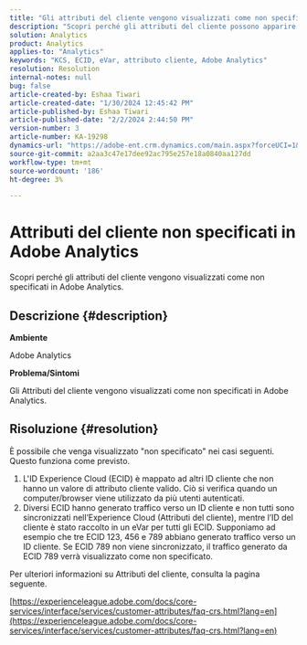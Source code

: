 ```yaml
---
title: "Gli attributi del cliente vengono visualizzati come non specificati in Adobe Analytics"
description: "Scopri perché gli attributi del cliente possono apparire come 'non specificato' in Adobe Analytics."
solution: Analytics
product: Analytics
applies-to: "Analytics"
keywords: "KCS, ECID, eVar, attributo cliente, Adobe Analytics"
resolution: Resolution
internal-notes: null
bug: false
article-created-by: Eshaa Tiwari
article-created-date: "1/30/2024 12:45:42 PM"
article-published-by: Eshaa Tiwari
article-published-date: "2/2/2024 2:44:50 PM"
version-number: 3
article-number: KA-19298
dynamics-url: "https://adobe-ent.crm.dynamics.com/main.aspx?forceUCI=1&pagetype=entityrecord&etn=knowledgearticle&id=c3dde878-6dbf-ee11-9079-6045bd006268"
source-git-commit: a2aa3c47e17dee92ac795e257e18a0840aa127dd
workflow-type: tm+mt
source-wordcount: '186'
ht-degree: 3%

---
```


# Attributi del cliente non specificati in Adobe Analytics


Scopri perché gli attributi del cliente vengono visualizzati come non specificati in Adobe Analytics.

## Descrizione {#description}


<b>Ambiente</b>

Adobe Analytics

<b>Problema/Sintomi</b>

Gli Attributi del cliente vengono visualizzati come non specificati in Adobe Analytics.


## Risoluzione {#resolution}




È possibile che venga visualizzato &quot;non specificato&quot; nei casi seguenti. Questo funziona come previsto.

1. L&#39;ID Experience Cloud (ECID) è mappato ad altri ID cliente che non hanno un valore di attributo cliente valido. Ciò si verifica quando un computer/browser viene utilizzato da più utenti autenticati.
2. Diversi ECID hanno generato traffico verso un ID cliente e non tutti sono sincronizzati nell’Experience Cloud (Attributi del cliente), mentre l’ID del cliente è stato raccolto in un eVar per tutti gli ECID. Supponiamo ad esempio che tre ECID 123, 456 e 789 abbiano generato traffico verso un ID cliente. Se ECID 789 non viene sincronizzato, il traffico generato da ECID 789 verrà visualizzato come non specificato.




Per ulteriori informazioni su Attributi del cliente, consulta la pagina seguente.

[https://experienceleague.adobe.com/docs/core-services/interface/services/customer-attributes/faq-crs.html?lang=en](https://experienceleague.adobe.com/docs/core-services/interface/services/customer-attributes/faq-crs.html?lang=en)
